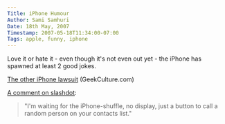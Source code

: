 ```yaml
---
Title: iPhone Humour
Author: Sami Samhuri
Date: 18th May, 2007
Timestamp: 2007-05-18T11:34:00-07:00
Tags: apple, funny, iphone
---
```


Love it or hate it - even though it's not even out yet - the iPhone has spawned at least 2 good jokes.

[The other iPhone lawsuit](http://www.geekculture.com/joyoftech/joyarchives/910.html) (GeekCulture.com)

[A comment on slashdot](http://apple.slashdot.org/comments.pl?sid=235163&cid=19174829):

> "I'm waiting for the iPhone-shuffle, no display, just a button to call a random person on your contacts list."

